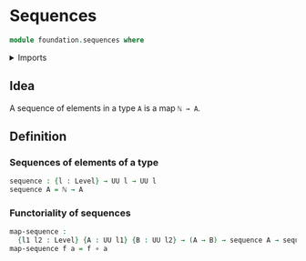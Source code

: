 # Sequences

```agda
module foundation.sequences where
```

<details><summary>Imports</summary>

```agda
open import foundation.functions
open import foundation.universe-levels
open import elementary-number-theory.natural-numbers
```

</details>

## Idea

A sequence of elements in a type `A` is a map `ℕ → A`.

## Definition

### Sequences of elements of a type

```agda
sequence : {l : Level} → UU l → UU l
sequence A = ℕ → A
```

### Functoriality of sequences

```agda
map-sequence :
  {l1 l2 : Level} {A : UU l1} {B : UU l2} → (A → B) → sequence A → sequence B
map-sequence f a = f ∘ a
```
